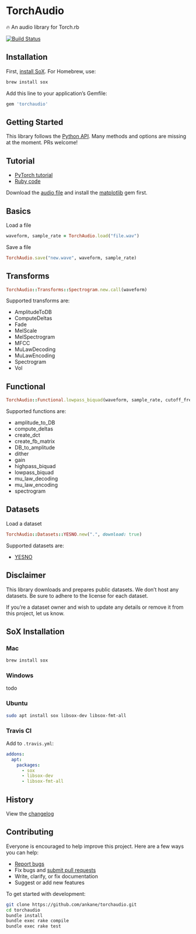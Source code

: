 # TorchAudio

:fire: An audio library for Torch.rb

[![Build Status](https://github.com/ankane/torchaudio/workflows/build/badge.svg?branch=master)](https://github.com/ankane/torchaudio/actions)

## Installation

First, [install SoX](#sox-installation). For Homebrew, use:

```sh
brew install sox
```

Add this line to your application’s Gemfile:

```ruby
gem 'torchaudio'
```

## Getting Started

This library follows the [Python API](https://pytorch.org/audio/). Many methods and options are missing at the moment. PRs welcome!

## Tutorial

- [PyTorch tutorial](https://pytorch.org/tutorials/beginner/audio_preprocessing_tutorial.html)
- [Ruby code](examples/tutorial.rb)

Download the [audio file](https://github.com/pytorch/tutorials/raw/master/_static/img/steam-train-whistle-daniel_simon-converted-from-mp3.wav) and install the [matplotlib](https://github.com/mrkn/matplotlib.rb) gem first.

## Basics

Load a file

```ruby
waveform, sample_rate = TorchAudio.load("file.wav")
```

Save a file

```ruby
TorchAudio.save("new.wave", waveform, sample_rate)
```

## Transforms

```ruby
TorchAudio::Transforms::Spectrogram.new.call(waveform)
```

Supported transforms are:

- AmplitudeToDB
- ComputeDeltas
- Fade
- MelScale
- MelSpectrogram
- MFCC
- MuLawDecoding
- MuLawEncoding
- Spectrogram
- Vol

## Functional

```ruby
TorchAudio::Functional.lowpass_biquad(waveform, sample_rate, cutoff_freq)
```

Supported functions are:

- amplitude_to_DB
- compute_deltas
- create_dct
- create_fb_matrix
- DB_to_amplitude
- dither
- gain
- highpass_biquad
- lowpass_biquad
- mu_law_decoding
- mu_law_encoding
- spectrogram

## Datasets

Load a dataset

```ruby
TorchAudio::Datasets::YESNO.new(".", download: true)
```

Supported datasets are:

- [YESNO](http://www.openslr.org/1/)

## Disclaimer

This library downloads and prepares public datasets. We don’t host any datasets. Be sure to adhere to the license for each dataset.

If you’re a dataset owner and wish to update any details or remove it from this project, let us know.

## SoX Installation

### Mac

```sh
brew install sox
```

### Windows

todo

### Ubuntu

```sh
sudo apt install sox libsox-dev libsox-fmt-all
```

### Travis CI

Add to `.travis.yml`:

```yml
addons:
  apt:
    packages:
      - sox
      - libsox-dev
      - libsox-fmt-all
```

## History

View the [changelog](https://github.com/ankane/torchaudio/blob/master/CHANGELOG.md)

## Contributing

Everyone is encouraged to help improve this project. Here are a few ways you can help:

- [Report bugs](https://github.com/ankane/torchaudio/issues)
- Fix bugs and [submit pull requests](https://github.com/ankane/torchaudio/pulls)
- Write, clarify, or fix documentation
- Suggest or add new features

To get started with development:

```sh
git clone https://github.com/ankane/torchaudio.git
cd torchaudio
bundle install
bundle exec rake compile
bundle exec rake test
```
